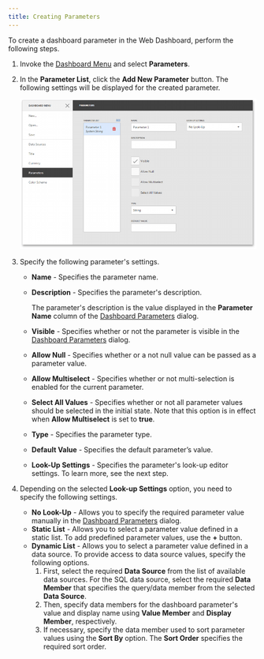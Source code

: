 ```yaml
---
title: Creating Parameters
---
```

To create a dashboard parameter in the Web Dashboard, perform the following steps.
1. Invoke the [Dashboard Menu](../../../../../dashboard-for-web/articles/web-dashboard-designer-mode/ui-elements/dashboard-menu.md) and select **Parameters**.
2. In the **Parameter List**, click the **Add New Parameter** button. The following settings will be displayed for the created parameter.
	
	![WebDashboard_Parameters_NewParameter](../../../../images/Img126106.png)
3. Specify the following parameter's settings.
	* **Name** - Specifies the parameter name.
	* **Description** - Specifies the parameter's description. 
		
		The parameter's description is the value displayed in the **Parameter Name** column of the [Dashboard Parameters](#requesting) dialog.
	* **Visible** - Specifies whether or not the parameter is visible in the [Dashboard Parameters](#requesting) dialog.
	* **Allow Null** - Specifies whether or a not null value can be passed as a parameter value.
	* **Allow Multiselect** - Specifies whether or not multi-selection is enabled for the current parameter.
	* **Select All Values** - Specifies whether or not all parameter values should be selected in the initial state. Note that this option is in effect when **Allow Multiselect** is set to **true**.
	* **Type** - Specifies the parameter type.
	* **Default Value** - Specifies the default parameter’s value.
	* **Look-Up Settings** - Specifies the parameter's look-up editor settings. To learn more, see the next step.
4. Depending on the selected **Look-up Settings** option, you need to specify the following settings.
	* **No Look-Up** - 
		Allows you to specify the required parameter value manually in the [Dashboard Parameters](#requesting) dialog.
	* **Static List** - 
		Allows you to select a parameter value defined in a static list. To add predefined parameter values, use the **+** button.
	* **Dynamic List** - 
		Allows you to select a parameter value defined in a data source. To provide access to data source values, specify the following options.
		1. First, select the required **Data Source** from the list of available data sources. For the SQL data source, select the required **Data Member** that specifies the query/data member from the selected **Data Source**.
		2. Then, specify data members for the dashboard parameter's value and display name using **Value Member** and **Display Member**, respectively.
		3. If necessary, specify the data member used to sort parameter values using the **Sort By** option. The **Sort Order** specifies the required sort order.